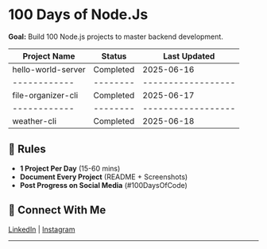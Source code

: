 # 100 Days of Node.Js

**Goal:** Build 100 Node.js projects to master backend development.  

<!-- PROJECT_TRACKING_TABLE_START -->
| Project Name | Status   | Last Updated       |
| ------------ | -------- | ------------------ |
| hello-world-server | Completed | 2025-06-16  |
| ------------ | -------- | ------------------ |
| file-organizer-cli | Completed | 2025-06-17  |
| ------------ | -------- | ------------------ |
| weather-cli | Completed | 2025-06-18         |
<!-- PROJECT_TRACKING_TABLE_END -->


## 🎯 Rules  
- **1 Project Per Day** (15-60 mins)  
- **Document Every Project** (README + Screenshots)  
- **Post Progress on Social Media** (#100DaysOfCode)  

## 🔗 Connect With Me  
[LinkedIn](https://www.linkedin.com/in/seayeshaiftikhar/) | [Instagram](https://www.instagram.com/aishayyy____/)  

----
